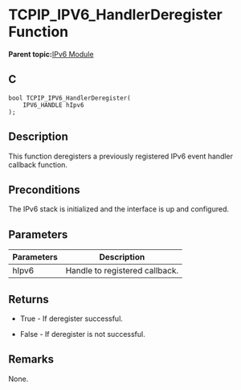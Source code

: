 # TCPIP\_IPV6\_HandlerDeregister Function

**Parent topic:**[IPv6 Module](GUID-F2484EF9-7914-43EE-A5B7-4FFDC27C8135.md)

## C

```
bool TCPIP_IPV6_HandlerDeregister(
    IPV6_HANDLE hIpv6
);
```

## Description

This function deregisters a previously registered IPv6 event handler callback function.

## Preconditions

The IPv6 stack is initialized and the interface is up and configured.

## Parameters

|Parameters|Description|
|----------|-----------|
|hIpv6|Handle to registered callback.|

## Returns

-   True - If deregister successful.

-   False - If deregister is not successful.


## Remarks

None.

